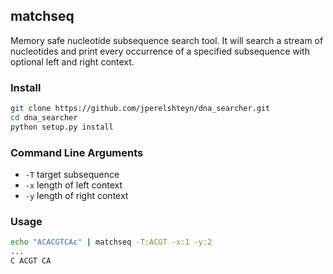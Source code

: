 ## matchseq

Memory safe nucleotide subsequence search tool.
It will search a stream of nucleotides and print every occurrence of a specified subsequence
with optional left and right context. 

### Install

```bash
git clone https://github.com/jperelshteyn/dna_searcher.git
cd dna_searcher
python setup.py install
```

### Command Line Arguments

* `-T` target subsequence
* `-x` length of left context
* `-y` length of right context

### Usage

```bash
echo "ACACGTCAε" | matchseq -T:ACGT -x:1 -y:2
...
C ACGT CA
```

